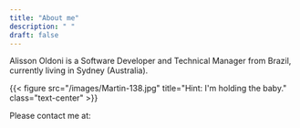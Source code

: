 ```yaml
---
title: "About me"
description: " "
draft: false
---
```


Alisson Oldoni is a Software Developer and Technical Manager from Brazil, currently living in Sydney (Australia).

{{< figure src="/images/Martin-138.jpg" title="Hint: I'm holding the baby." class="text-center" >}}

Please contact me at: